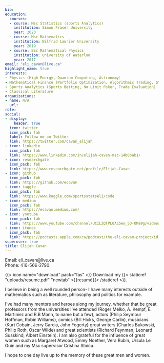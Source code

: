 ```yaml
---
bio: 
education:
  courses:
  - course: Msc Statistics (sports Analytics)
    institution: Simon Fraser University
    year: 2023
  - course: Msc Mathematics
    institution: Wilfrid Laurier University
    year: 2019
  - course: BSc Mathematical Physics
    institution: University of Waterloo
    year: 2017
email: "eli_cavan@live.ca"
highlight_name: true
interests:
- Physics (High Energy, Quantum Computing, Astronomy)
- Mathematical Finance (Portfolio Optimization, Algorithmic Trading, Stochastic Processes)
- Sports Analytics (Sports Betting, No Limit Poker, Trade Evaluation)
- Classical Literature 
organizations:
- name: N/A
  url: 
role: 
social:
- display:
    header: true
  icon: twitter
  icon_pack: fab
  label: Follow me on Twitter
  link: https://twitter.com/cavan_elijah
- icon: linkedin
  icon_pack: fab
  link: https://www.linkedin.com/in/elijah-cavan-msc-14b0bab1/
- icon: researchgate
  icon_pack: fab
  link: https://www.researchgate.net/profile/Elijah-Cavan
- icon: github
  icon_pack: fab
  link: https://github.com/ecavan
- icon: kaggle
  icon_pack: fab
  link: https://www.kaggle.com/sportsstatseli/code
- icon: medium
  icon_pack: fab
  link: https://ecavan.medium.com/
- icon: youtube
  icon_pack: fab
  link: https://www.youtube.com/channel/UCILZQTPL0Ac5eo_5O-OM89g/videos
- icon: itunes
  icon_pack: fab
  link: https://podcasts.apple.com/ca/podcast/the-eli-cavan-project/id1510865992
superuser: true
title: Elijah Cavan
---
```


Email: eli_cavan\@live.ca                                  
Phone: 416-566-2790


{{< icon name="download" pack="fas" >}} Download my {{< staticref "uploads/resume.pdf" "newtab" >}}resumé{{< /staticref >}}.

I believe in being a well rounded person- I have many interests outside of mathematics such as literature, philosophy and politics for example. 

I've had many mentors and heroes along my journey, whether that be great professors from the universities I've attended (Roger Melko, A. Kempf, E. Martiniez and R.B Mann, to name but a few), actors (Philip Seymour Hoffman, Robin Williams), comics (Bill Hicks, George Carlin), musicians (Kurt Cobain, Jerry Garcia, John Fogerty) great writers (Charles Bukowski, Philip Roth, Oscar Wilde) and great scientists (Richard Feynman, Leonard Susskind, Albert Einstein). I am also grateful for the influence of great women such as Margaret Atwood, Emmy Noether, Vera Rubin, Ursula Le Guin and my Msc supervisor Cristina Stoica.  

I hope to one day live up to the memory of these great men and women. 




